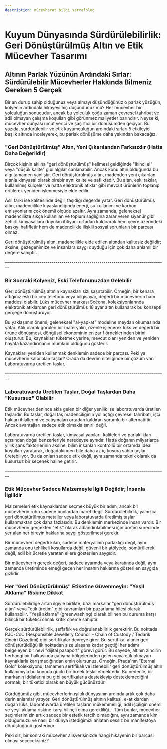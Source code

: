 ```yaml
---
description: mücevherat bilgi sarrafblog
---
```


# Kuyum Dünyasında Sürdürülebilirlik: Geri Dönüştürülmüş Altın ve Etik Mücevher Tasarımı

## Altının Parlak Yüzünün Ardındaki Sırlar: Sürdürülebilir Mücevherler Hakkında Bilmeniz Gereken 5 Gerçek

Bir an durup sahip olduğunuz veya almayı düşündüğünüz o parlak yüzüğün, kolyenin ardındaki hikayeyi hiç düşündünüz mü? Her mücevher bir yolculuğun sonucudur, ancak bu yolculuk çoğu zaman çevresel tahribat ve adil olmayan çalışma koşulları gibi görünmez maliyetler barındırır. Neyse ki, mücevher dünyası umut verici ve şaşırtıcı bir dönüşümden geçiyor. Bu yazıda, sürdürülebilir ve etik kuyumculuğun ardındaki sırları 5 etkileyici başlık altında inceleyerek, bu parlak dönüşüme daha yakından bakacağız.



### &#x20;"Geri Dönüştürülmüş" Altın, Yeni Çıkarılandan Farksızdır (Hatta Daha Değerlidir)

Birçok kişinin aklına "geri dönüştürülmüş" kelimesi geldiğinde "ikinci el" veya "düşük kalite" gibi algılar canlanabilir. Ancak konu altın olduğunda bu algı tamamen yanlıştır. Geri dönüştürülmüş altın, madenden yeni çıkarılan altınla kimyasal olarak birebir aynı kalite ve saflıktadır. Bu altın, eski takılar, kullanılmış külçeler ve hatta elektronik atıklar gibi mevcut ürünlerin toplanıp eritilerek yeniden işlenmesiyle elde edilir.

Asıl farkı ise kalitesinde değil, taşıdığı değerde yatar. Geri dönüştürülmüş altın, madencilikle kıyaslandığında enerji, su kullanımı ve karbon emisyonlarını çok önemli ölçüde azaltır. Aynı zamanda, geleneksel madencilikte sıkça kullanılan ve toplum sağlığına zarar veren siyanür gibi zehirli kimyasallara duyulan ihtiyacı ortadan kaldırarak hem çevre üzerindeki baskıyı hafifletir hem de madencilikle ilişkili sosyal sorunların bir parçası olmaz.

Geri dönüştürülmüş altın, madencilikle elde edilen altından kalitesiz değildir; aksine, gezegenimize ve insanlara saygı duyduğu için çok daha anlamlı bir değere sahiptir.

\--------------------------------------------------------------------------------

### Bir Sonraki Kolyeniz, Eski Telefonunuzdan Gelebilir

Geri dönüştürülmüş altının kaynakları sizi şaşırtabilir. Örneğin, bir kenara attığınız eski bir cep telefonu veya bilgisayar, değerli bir mücevherin ham maddesi olabilir. Lüks mücevher markası Scéona, koleksiyonlarında elektronik atıklardan geri dönüştürülmüş 18 ayar altın kullanarak bu konsepti gerçeğe dönüştürüyor.

Bu yaklaşımın önemi, geleneksel "al-yap-at" modeline meydan okumasında yatar. Atık olarak görülen bir materyalin, özenle işlenerek lüks ve değerli bir ürüne dönüşmesi, döngüsel ekonominin en zarif örneklerinden birini oluşturur. Bu, kaynakları tüketmek yerine, mevcut olanı yeniden ve yeniden hayata kazandırmanın mümkün olduğunu gösterir.

Kaynakları yeniden kullanmak denklemin sadece bir parçası. Peki ya mücevherin kalbi olan taşlar? Orada da devrim niteliğinde bir çözüm var: Laboratuvarda üretilen taşlar.

\--------------------------------------------------------------------------------

### &#x20;Laboratuvarda Üretilen Taşlar, Doğal Taşlardan Daha "Kusursuz" Olabilir

Etik mücevher denince akla gelen bir diğer yenilik ise laboratuvarda üretilen taşlardır. Bu taşlar, doğal taş madenciliğinin yol açtığı çevresel tahribatı, işçi hakları ihlallerini ve çatışmaları ortadan kaldıran sorumlu bir alternatiftir. Ancak avantajları sadece etik olmakla sınırlı değil.

Laboratuvarda üretilen taşlar, kimyasal yapıları, kaliteleri ve parlaklıkları açısından doğal benzerleriyle neredeyse aynıdır. Hatta doğanın milyarlarca yıllık şans faktörlerinin aksine, bilim insanları kontrollü bir ortamda ideal koşulları yaratarak, doğadakinden bile daha az iç kusura sahip taşlar üretebiliyor. Bu da onları sadece etik değil, aynı zamanda teknik olarak da kusursuz bir seçenek haline getirir.

\--------------------------------------------------------------------------------

### Etik Mücevher Sadece Malzemeyle İlgili Değildir; İnsanla İlgilidir

Malzemeleri etik kaynaklardan seçmek büyük bir adım, ancak bir mücevherin ruhu sadece bunlardan ibaret değil. Sürdürülebilirlik, yalnızca geri dönüştürülmüş metaller veya laboratuvarda üretilmiş taşlar kullanmaktan çok daha fazlasıdır. Bu denklemin merkezinde insan vardır. Bir mücevherin gerçekten "etik" olarak adlandırılabilmesi için üretim sürecinde yer alan her bireyin haklarına saygı gösterilmesi gerekir.

Bir mücevheri değerli kılan, sadece materyalinin parlaklığı değil, aynı zamanda onu tehlikeli koşullarda değil, güvenli bir atölyede, sömürülerek değil, adil bir ücretle yaratan ellere gösterilen saygıdır.

Bir mücevherin gerçek değeri, sadece ayarında veya karatında değil, aynı zamanda üretiminde emeği geçen her insanın haklarına gösterilen saygıda gizlidir.



### Her "Geri Dönüştürülmüş" Etiketine Güvenmeyin: "Yeşil Aklama" Riskine Dikkat

Sürdürülebilirliğe artan ilgiyle birlikte, bazı markalar "geri dönüştürülmüş altın" veya "etik üretim" gibi kavramları bir pazarlama hilesi olarak kullanabilir. "Yeşil aklama" (greenwashing) olarak bilinen bu duruma karşı bilinçli bir tüketici olmak kritik öneme sahiptir.

Gerçek sürdürülebilirlik, şeffaflık ve doğrulanabilirlik gerektirir. Bu noktada RJC-CoC (Responsible Jewellery Council – Chain of Custody / Tedarik Zinciri Gözetimi) gibi sertifikalar devreye girer. Bu sertifika, altının geri dönüştürüldüğü ilk noktadan size ulaşana kadar geçtiği her adımı belgeleyen bir nevi "dijital pasaport" görevi görür. Bu sayede, altının zincirin herhangi bir halkasında çatışma bölgelerinden gelen veya etik olmayan kaynaklarla karışmadığından emin olursunuz. Örneğin, Prada'nın "Eternal Gold" koleksiyonu, tamamen sertifikalı ve izlenebilir geri dönüştürülmüş altın kullanımıyla bu konuda güçlü bir örnek teşkil etmektedir. Bu nedenle, bir markanın iddialarını bu gibi sertifikalarla destekleyip desteklemediğini sormak, bir tüketici olarak en büyük gücünüzdür.



####

Gördüğümüz gibi, mücevherlerin ışıltılı dünyasının ardında artık çok daha derin anlamlar yatıyor. Geri dönüştürülmüş altının kalitesi, e-atıklardan doğan lüks, laboratuvarda üretilen taşların mükemmelliği, adil işçiliğin önemi ve yeşil aklama riskine karşı bilinçli olma gerekliliği... Tüm bunlar, mücevher seçimlerimizin artık sadece bir estetik tercih olmadığını, aynı zamanda kim olduğumuzu ve nasıl bir dünya istediğimizi anlatan sessiz bir manifestoya dönüştüğünü gösteriyor.

Peki siz, bir sonraki mücevher alışverişinizde hangi hikayenin bir parçası olmayı seçeceksiniz?

